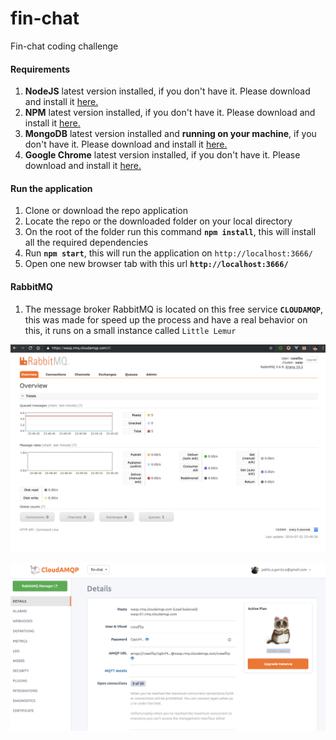 # fin-chat
Fin-chat coding challenge


#### Requirements
 1. **NodeJS** latest version installed, if you don't have it. Please download and install it [here.](https://nodejs.org/en/)
 2. **NPM** latest version installed, if you don't have it. Please download and install it [here.](https://www.npmjs.com/get-npm)
 3. **MongoDB** latest version installed and **running on your machine**, if you don't have it. Please download and install it [here.](https://www.mongodb.com/download-center/community)
 4. **Google Chrome** latest version installed, if you don't have it. Please download and install it [here.]( https://www.google.com/chrome/)
 
 
 #### Run the application
 
 1. Clone or download the repo application
 2. Locate the repo or the downloaded folder on your local directory 
 3. On the root of the folder run this command **```npm install```**, this will install all the required dependencies
 4. Run **```npm start```**, this will run the application on ```http://localhost:3666/```
 5. Open one new browser tab with this url **```http://localhost:3666/```**
 
 #### RabbitMQ
 
 1. The message broker RabbitMQ is located on this free service **```CLOUDAMQP```**, this was made for speed up the process and have a real behavior on this, it runs on a small instance called ```Little Lemur``` 

![alt text](https://raw.githubusercontent.com/pg88/fin-chat/master/images/rabbitMQ_console.png "rabbitMQ_Console")


![alt text](https://raw.githubusercontent.com/pg88/fin-chat/master/images/rabbitMQ_panel.png "rabbitMQ_Panel")
